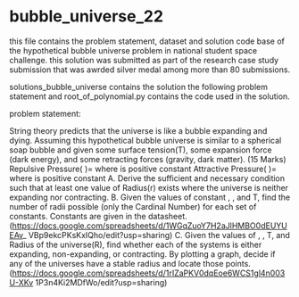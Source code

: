 # bubble_universe_22

this file contains the problem statement, dataset and solution code base of the hypothetical bubble universe problem in national student space challenge.
this solution was submitted as part of the research case study submission that was awrded silver medal among more than 80 submissions. 

solutions_bubble_universe contains the solution the following problem statement and root_of_polynomial.py contains the code used in the solution.

problem statement: 

String theory predicts that the universe is like a bubble expanding and dying.
Assuming this hypothetical bubble universe is similar to a spherical soap bubble and
given some surface tension(T), some expansion force (dark energy), and some
retracting forces (gravity, dark matter). (15 Marks)
Repulsive Pressure( )= where is positive constant
Attractive Pressure( )= where is positive constant
A. Derive the sufficient and necessary condition such that at least one value of
Radius(r) exists where the universe is neither expanding nor contracting.
B. Given the values of constant , , and T, find the number of radii possible (only
the Cardinal Number) for each set of constants. Constants are given in the
datasheet.
(https://docs.google.com/spreadsheets/d/1WGqZuoY7H2aJlHMBO0dEUYUEAv_
VBp9ekcPKsKxIQho/edit?usp=sharing)
C. Given the values of , , T, and Radius of the universe(R), find whether each of
the systems is either expanding, non-expanding, or contracting. By plotting a
graph, decide if any of the universes have a stable radius and locate those
points.
(https://docs.google.com/spreadsheets/d/1rIZaPKV0dqEoe6WCS1gl4n003U-XKv
1P3n4Ki2MDfWo/edit?usp=sharing)

